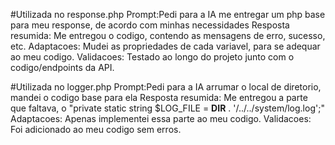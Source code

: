 #Utilizada no response.php
Prompt:Pedi para a IA me entregar um php base para meu response, de acordo com minhas necessidades
Resposta resumida: Me entregou o codigo, contendo as mensagens de erro, sucesso, etc.
Adaptacoes: Mudei as propriedades de cada variavel, para se adequar ao meu codigo.
Validacoes: Testado ao longo do projeto junto com o codigo/endpoints da API.

#Utilizada no logger.php
Prompt:Pedi para a IA arrumar o local de diretorio, mandei o codigo base para ela
Resposta resumida: Me entregou a parte que faltava, o "private static string $LOG_FILE = __DIR__ . '/../../system/log.log';"
Adaptacoes: Apenas implementei essa parte ao meu codigo.
Validacoes: Foi adicionado ao meu codigo sem erros.